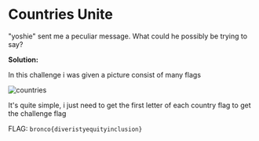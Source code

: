 # **Countries Unite**

"yoshie" sent me a peculiar message. What could he possibly be trying to say?

**Solution:**

In this challenge i was given a picture consist of many flags

![countries](https://github.com/Bepe2306/CTF-Write-Up/assets/153899054/cc7613f5-0423-496f-b4cf-c936543a58fa)

It's quite simple, i just need to get the first letter of each country flag to get the challenge flag

FLAG: `bronco{diveristyequityinclusion}`
